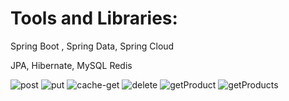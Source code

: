 # Tools and Libraries:
<p> Spring Boot , Spring Data, Spring Cloud </p>
JPA, Hibernate, MySQL
Redis

![post](https://github.com/coola37/Stock-Management-Microservices/assets/110453767/dd8a9606-9224-4ca7-86d7-488793a5dac2)
![put](https://github.com/coola37/Stock-Management-Microservices/assets/110453767/61b9fe51-86d6-44d3-a721-a592a0d7ca7c)
![cache-get](https://github.com/coola37/Stock-Management-Microservices/assets/110453767/ac1323c2-05f5-4702-8527-845ed6188f99)
![delete](https://github.com/coola37/Stock-Management-Microservices/assets/110453767/7b9a62f5-13e4-4208-aa89-4430a07b1fd5)
![getProduct](https://github.com/coola37/Stock-Management-Microservices/assets/110453767/316a988a-e0bc-4e67-adbe-049dfb00cb32)
![getProducts](https://github.com/coola37/Stock-Management-Microservices/assets/110453767/aaccdf3e-8ca5-4ee7-a3a7-4b2dbf4a3482)
